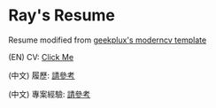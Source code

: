 # Ray's Resume
Resume modified from [geekplux's moderncv template](https://github.com/geekplux/cv_resume)

(EN) CV: [Click Me](https://github.com/MingRuey/mingruey.github.io/blob/master/Resume-EN/resume.pdf)

(中文) 履歷: [請參考](https://github.com/MingRuey/mingruey.github.io/blob/master/Resume-TC/resume.pdf)

(中文) 專案經驗: [請參考](https://github.com/MingRuey/mingruey.github.io/blob/master/ProjectSummary_Ray20181203.pdf)

